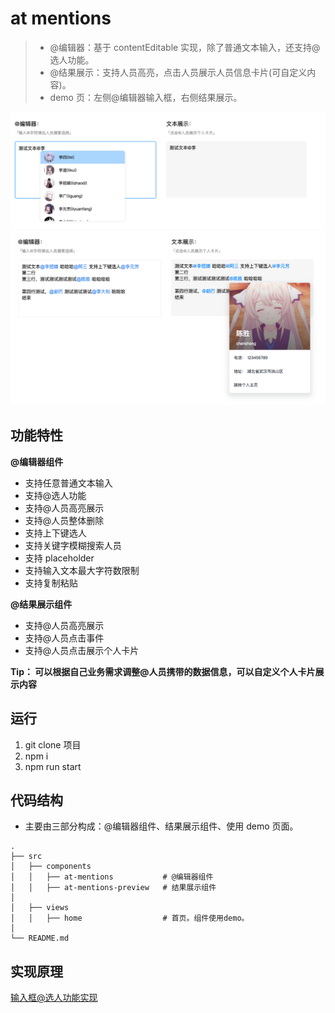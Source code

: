 # at mentions

> - @编辑器：基于 contentEditable 实现，除了普通文本输入，还支持@选人功能。
> - @结果展示：支持人员高亮，点击人员展示人员信息卡片(可自定义内容)。
> - demo 页：左侧@编辑器输入框，右侧结果展示。

![](./demo/demo-2.png)
![](./demo/demo-5.png)

## 功能特性

**@编辑器组件**

- 支持任意普通文本输入
- 支持@选人功能
- 支持@人员高亮展示
- 支持@人员整体删除
- 支持上下键选人
- 支持关键字模糊搜索人员
- 支持 placeholder
- 支持输入文本最大字符数限制
- 支持复制粘贴

**@结果展示组件**

- 支持@人员高亮展示
- 支持@人员点击事件
- 支持@人员点击展示个人卡片

**Tip： 可以根据自己业务需求调整@人员携带的数据信息，可以自定义个人卡片展示内容**

## 运行

1. git clone 项目
2. npm i
3. npm run start

## 代码结构

- 主要由三部分构成：@编辑器组件、结果展示组件、使用 demo 页面。

```tree
.
├── src
│   ├── components
│   │   ├── at-mentions           # @编辑器组件
│   │   ├── at-mentions-preview   # 结果展示组件
│
│   ├── views
│   │   ├── home                  # 首页。组件使用demo。
│
└── README.md
```

## 实现原理

[输入框@选人功能实现](https://blog.csdn.net/qq_34484722/article/details/125649995)
